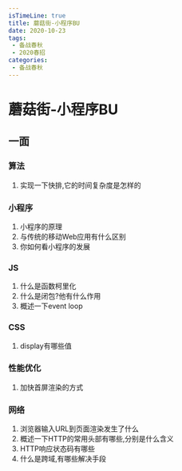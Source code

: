 ```yaml
---
isTimeLine: true
title: 蘑菇街-小程序BU
date: 2020-10-23
tags:
 - 备战春秋
 - 2020春招
categories:
 - 备战春秋
---
```

# 蘑菇街-小程序BU
## 一面
### 算法
1. 实现一下快排,它的时间复杂度是怎样的

### 小程序
1. 小程序的原理
2. 与传统的移动Web应用有什么区别
3. 你如何看小程序的发展

### JS
1. 什么是函数柯里化
2. 什么是闭包?他有什么作用
3. 概述一下event loop

### CSS
1. display有哪些值

### 性能优化
1. 加快首屏渲染的方式

### 网络
1. 浏览器输入URL到页面渲染发生了什么
2. 概述一下HTTP的常用头部有哪些,分别是什么含义
3. HTTP响应状态码有哪些
4. 什么是跨域,有哪些解决手段

<comment/>
<tongji/>